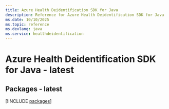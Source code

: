 ```yaml
---
title: Azure Health Deidentification SDK for Java
description: Reference for Azure Health Deidentification SDK for Java
ms.date: 10/10/2025
ms.topic: reference
ms.devlang: java
ms.service: healthdeidentification
---
```

# Azure Health Deidentification SDK for Java - latest
## Packages - latest
[!INCLUDE [packages](health-deidentification-index.md)]
